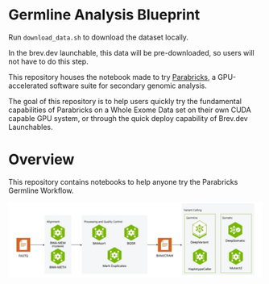 # Germline Analysis Blueprint

Run `download_data.sh` to download the dataset locally. 

In the brev.dev launchable, this data will be pre-downloaded, so users will not have to do this step. 

This repository houses the notebook made to try [Parabricks](https://docs.nvidia.com/clara/parabricks/latest/index.html), a GPU-accelerated software suite for secondary genomic analysis.

The goal of this repository is to help users quickly try the fundamental capabilities of Parabricks on a Whole Exome Data set on their own CUDA capable GPU system, or through the quick deploy capability of Brev.dev Launchables.

# Overview
This repository contains notebooks to help anyone try the Parabricks Germline Workflow.

![layout architecture](./assets/pbworkflow_whitebackground.jpg)